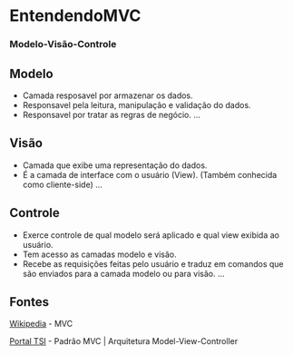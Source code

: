 # EntendendoMVC
### Modelo-Visão-Controle

## Modelo
* Camada resposavel por armazenar os dados.
* Responsavel pela leitura, manipulação e validação do dados.
* Responsavel por tratar as regras de negócio.
...

## Visão
* Camada que exibe uma representação do dados.
* É a camada de interface com o usuário (View). (Também conhecida como cliente-side)
...

## Controle
* Exerce controle de qual modelo será aplicado e qual view exibida ao usuário.
* Tem acesso as camadas modelo e visão.
* Recebe as requisições feitas pelo usuário e traduz em comandos que são enviados para a camada modelo ou para visão. 
...


## Fontes
[Wikipedia](https://pt.wikipedia.org/wiki/MVC) - MVC

[Portal TSI](https://www.portalgsti.com.br/2017/08/padrao-mvc-arquitetura-model-view-controller.html) - Padrão MVC | Arquitetura Model-View-Controller 
